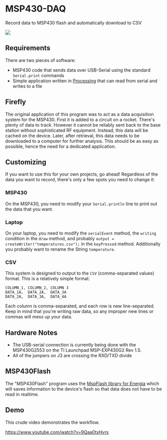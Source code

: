 # MSP430-DAQ
Record data to MSP430 flash and automatically download to CSV

<img src='http://i138.photobucket.com/albums/q267/Bantoregion/logo_transparent_zpsqhwpfeiu.png'>

## Requirements
There are two pieces of software:
* MSP430 code that sends data over USB-Serial using the standard `Serial.print` commands
* Simple application written in <a href='processing.org'>Processing</a> that can read from serial and writes to a file

## Firefly
The original application of this program was to act as a data acquisition system for the MSP430. 
First it is added to a circuit on a rocket. There's plenty of data to track. However it cannot be
reliably sent back to the base station without sophisticated RF equipment. Instead, this data will
be cached on the device. Later, after retrieval, this data needs to be downloaded to a computer
for further analysis. This should be as easy as possible, hence the need for a dedicated application.

## Customizing
If you want to use this for your own projects, go ahead! Regardless of the data you want to record, there's only a few spots 
you need to change it:

### MSP430
On the MSP430, you need to modify your `Serial.println` line to print out the data that you want.

### Laptop
On your laptop, you need to modify the `serialEvent` method, the `writing` condition in the `draw` method, and
probably `output = createWriter("temperatures.csv");` in the `keyPressed` method. Additionally you probably want to rename
the String `temperature`.

### CSV
This system is designed to output to the `CSV` (comma-separated values) format. This is a relatively simple format:

    COLUMN_1, COLUMN_2, COLUMN 3
    DATA_1A,  DATA_2A,  DATA_3A
    DATA_2A,  DATA_3A,  DATA_4A

Each column is comma-separated, and each row is new line-separated. Keep in mind that you're writing raw data, so any
improper new lines or commas will mess up your data.

## Hardware Notes
* The USB-serial connection is currently being done with the MSP430G2553 on the TI Launchpad MSP-EXP430G2 Rev 1.5.
* All of the jumpers on J3 are crossing the RXD/TXD divide

## MSP430Flash
The "MSP430Flash" program uses the <a href='https://github.com/energia/Energia/tree/master/hardware/msp430/libraries/MspFlash'>MspFlash library for Energia</a> which will saves information to the device's flash so that data does not have to be read in realtime.

## Demo
This crude video demonstrates the workflow.

https://www.youtube.com/watch?v=9Qaa0txHvrs

